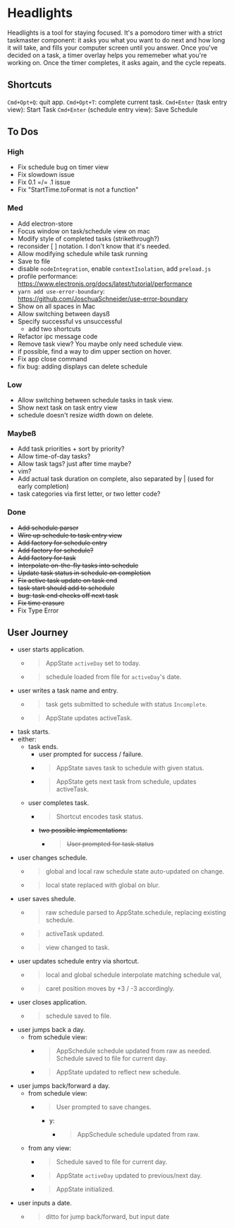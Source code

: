 # Headlights

Headlights is a tool for staying focused. It's a pomodoro timer with a strict taskmaster component: it asks you what you want to do next and how long it will take, and fills your computer screen until you answer. Once you've decided on a task, a timer overlay helps you rememeber what you're working on. Once the timer completes, it asks again, and the cycle repeats.

## Shortcuts

`Cmd+Opt+Q`: quit app.
`Cmd+Opt+T`: complete current task.
`Cmd+Enter` (task entry view): Start Task
`Cmd+Enter` (schedule entry view): Save Schedule

## To Dos

### High
- Fix schedule bug on timer view
- Fix slowdown issue
- Fix 0.1 =/= .1 issue
- Fix "StartTime.toFormat is not a function"

### Med

- Add electron-store
- Focus window on task/schedule view on mac
- Modify style of completed tasks (strikethrough?)
- reconsider [ ] notation. I don't know that it's needed.
- Allow modifying schedule while task running
- Save to file
- disable `nodeIntegration`, enable `contextIsolation`, add `preload.js`
- profile performance: <https://www.electronjs.org/docs/latest/tutorial/performance>
- `yarn add use-error-boundary`: <https://github.com/JoschuaSchneider/use-error-boundary>
- Show on all spaces in Mac
- Allow switching between daysß
- Specify successful vs unsuccessful
  - add two shortcuts
- Refactor ipc message code
- Remove task view? You maybe only need schedule view.
- if possible, find a way to dim upper section on hover.
- Fix app close command
- fix bug: adding displays can delete schedule

### Low

- Allow switching between schedule tasks in task view.
- Show next task on task entry view
- schedule doesn't resize width down on delete.

### Maybeß

- Add task priorities + sort by priority?
- Allow time-of-day tasks?
- Allow task tags? just after time maybe?
- vim?
- Add actual task duration on complete, also separated by | (used for early completion)
- task categories via first letter, or two letter code?

### Done

- ~~Add schedule parser~~
- ~~Wire up schedule to task entry view~~
- ~~Add factory for schedule entry~~
- ~~Add factory for schedule?~~
- ~~Add factory for task~~
- ~~Interpolate on-the-fly tasks into schedule~~
- ~~Update task status in schedule on completion~~
- ~~Fix active task update on task end~~
- ~~task start should add to schedule~~
- ~~bug: task end checks off next task~~
- ~~Fix time erasure~~
- Fix Type Error

## User Journey

- user starts application.
  - > AppState `activeDay` set to today.
  - > schedule loaded from file for `activeDay`'s date.
- user writes a task name and entry.
  - > task gets submitted to schedule with status `Incomplete`.
  - > AppState updates activeTask.
- task starts.
- either:
  - task ends.
    - user prompted for success / failure.
    - > AppState saves task to schedule with given status.
    - > AppState gets next task from schedule, updates activeTask.
  - user completes task.
    - > Shortcut encodes task status.
    - ~~two possible implementations:~~
      - > ~~User prompted for task status~~
- user changes schedule.
  - > global and local raw schedule state auto-updated on change.
  - > local state replaced with global on blur.
- user saves shedule.
  - > raw schedule parsed to AppState.schedule, replacing existing schedule.
  - > activeTask updated.
  - > view changed to task.
- user updates schedule entry via shortcut.
  - > local and global schedule interpolate matching schedule val,
  - > caret position moves by +3 / -3 accordingly.
- user closes application.
  - > schedule saved to file.
- user jumps back a day.
  - from schedule view:
    - > AppSchedule schedule updated from raw as needed. Schedule saved to file for current day.
    - > AppState updated to reflect new schedule.
- user jumps back/forward a day.
  - from schedule view:
    - > User prompted to save changes.
      - y:
        - > AppSchedule schedule updated from raw.
  - from any view:
    - > Schedule saved to file for current day.
    - > AppState `activeDay` updated to previous/next day.
    - > AppState initialized.
- user inputs a date.
  - > ditto for jump back/forward, but input date
